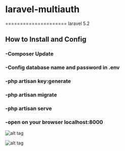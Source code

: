 # laravel-multiauth
=====================
laravel 5.2

## How to Install and Config
### -Composer Update
### -Config database name and password in .env
### -php artisan key:generate
### -php artisan migrate
### -php artisan serve
### -open on your browser localhost:8000

![alt tag](https://raw.githubusercontent.com/iqbalprabu14/laravel-multiauth/master/Screenshot%20from%202016-10-11%2013%3A53%3A27.png)


![alt tag](https://raw.githubusercontent.com/iqbalprabu14/laravel-multiauth/master/Screenshot%20from%202016-10-11%2013%3A53%3A42.png)
